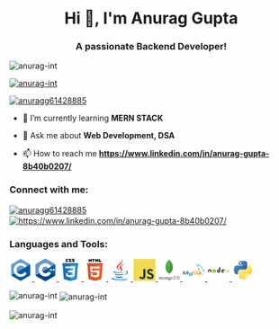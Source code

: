 <h1 align="center">Hi 👋, I'm Anurag Gupta</h1>
<h3 align="center">A passionate Backend Developer!</h3>

<p align="left"> <img src="https://komarev.com/ghpvc/?username=anurag-int&label=Profile%20views&color=0e75b6&style=flat" alt="anurag-int" /> </p>

<p align="left"> <a href="https://github.com/ryo-ma/github-profile-trophy"><img src="https://github-profile-trophy.vercel.app/?username=anurag-int" alt="anurag-int" /></a> </p>

<p align="left"> <a href="https://twitter.com/anuragg61428885" target="blank"><img src="https://img.shields.io/twitter/follow/anuragg61428885?logo=twitter&style=for-the-badge" alt="anuragg61428885" /></a> </p>

- 🌱 I’m currently learning **MERN STACK**

- 💬 Ask me about **Web Development, DSA**

- 📫 How to reach me **https://www.linkedin.com/in/anurag-gupta-8b40b0207/**

<h3 align="left">Connect with me:</h3>
<p align="left">
<a href="https://twitter.com/anuragg61428885" target="blank"><img align="center" src="https://raw.githubusercontent.com/rahuldkjain/github-profile-readme-generator/master/src/images/icons/Social/twitter.svg" alt="anuragg61428885" height="30" width="40" /></a>
<a href="https://linkedin.com/in/https://www.linkedin.com/in/anurag-gupta-8b40b0207/" target="blank"><img align="center" src="https://raw.githubusercontent.com/rahuldkjain/github-profile-readme-generator/master/src/images/icons/Social/linked-in-alt.svg" alt="https://www.linkedin.com/in/anurag-gupta-8b40b0207/" height="30" width="40" /></a>
</p>

<h3 align="left">Languages and Tools:</h3>
<p align="left"> <a href="https://www.cprogramming.com/" target="_blank" rel="noreferrer"> <img src="https://raw.githubusercontent.com/devicons/devicon/master/icons/c/c-original.svg" alt="c" width="40" height="40"/> </a> <a href="https://www.w3schools.com/cpp/" target="_blank" rel="noreferrer"> <img src="https://raw.githubusercontent.com/devicons/devicon/master/icons/cplusplus/cplusplus-original.svg" alt="cplusplus" width="40" height="40"/> </a> <a href="https://www.w3schools.com/css/" target="_blank" rel="noreferrer"> <img src="https://raw.githubusercontent.com/devicons/devicon/master/icons/css3/css3-original-wordmark.svg" alt="css3" width="40" height="40"/> </a> <a href="https://www.w3.org/html/" target="_blank" rel="noreferrer"> <img src="https://raw.githubusercontent.com/devicons/devicon/master/icons/html5/html5-original-wordmark.svg" alt="html5" width="40" height="40"/> </a> <a href="https://www.java.com" target="_blank" rel="noreferrer"> <img src="https://raw.githubusercontent.com/devicons/devicon/master/icons/java/java-original.svg" alt="java" width="40" height="40"/> </a> <a href="https://developer.mozilla.org/en-US/docs/Web/JavaScript" target="_blank" rel="noreferrer"> <img src="https://raw.githubusercontent.com/devicons/devicon/master/icons/javascript/javascript-original.svg" alt="javascript" width="40" height="40"/> </a> <a href="https://www.mongodb.com/" target="_blank" rel="noreferrer"> <img src="https://raw.githubusercontent.com/devicons/devicon/master/icons/mongodb/mongodb-original-wordmark.svg" alt="mongodb" width="40" height="40"/> </a> <a href="https://www.mysql.com/" target="_blank" rel="noreferrer"> <img src="https://raw.githubusercontent.com/devicons/devicon/master/icons/mysql/mysql-original-wordmark.svg" alt="mysql" width="40" height="40"/> </a> <a href="https://nodejs.org" target="_blank" rel="noreferrer"> <img src="https://raw.githubusercontent.com/devicons/devicon/master/icons/nodejs/nodejs-original-wordmark.svg" alt="nodejs" width="40" height="40"/> </a> <a href="https://www.python.org" target="_blank" rel="noreferrer"> <img src="https://raw.githubusercontent.com/devicons/devicon/master/icons/python/python-original.svg" alt="python" width="40" height="40"/> </a> </p>

<p><img align="left" src="https://github-readme-stats.vercel.app/api/top-langs?username=anurag-int&show_icons=true&locale=en&layout=compact" alt="anurag-int" /></p>

<p>&nbsp;<img align="center" src="https://github-readme-stats.vercel.app/api?username=anurag-int&show_icons=true&locale=en" alt="anurag-int" /></p>

<p><img align="center" src="https://github-readme-streak-stats.herokuapp.com/?user=anurag-int&" alt="anurag-int" /></p>
